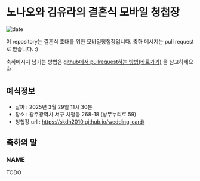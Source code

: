 # 노나오와 김유라의 결혼식 모바일 청첩장
![date](https://img.shields.io/date/1743273000.svg?style=for-the-badge)

이 repository는 결혼식 초대를 위한 모바일청첩장입니다. 축하 메시지는 pull request로 받습니다. :)

축하메시지 남기는 방법은 [github에서 pullrequest하는 방법(바로가기)](https://wayhome25.github.io/git/2017/07/08/git-first-pull-request-story/) 을 참고하세요 👍

[//]: ![메인사진](https://github.com/AndersonChoi/wedding-card/raw/master/docs/images/pic2.jpeg)
[//]: TODO

## 예식정보

* 날짜 : 2025년 3월 29일 11시 30분
* 장소 : 광주광역시 서구 치평동 268-18 (상무누리로 59)
* 청첩장 url : https://skdh2010.github.io/wedding-card/


## 축하의 말

### NAME

TODO

